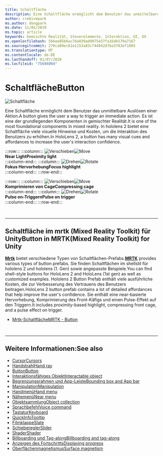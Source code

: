 ```yaml
---
title: Schaltfläche
description: Eine Schaltfläche ermöglicht dem Benutzer das unmittelbare Auslösen einer Aktion. Es ist eine der grundlegenden Komponenten in gemischter Realität.
author: cre8ivepark
ms.author: dongpark
ms.date: 11/01/2019
ms.topic: article
keywords: Gemischte Realität, Steuerelemente, Interaktion, UI, UX
ms.openlocfilehash: 5b6ee85b6ac7da039ad9975437fa164b579a7167
ms.sourcegitcommit: 270ca09ec61e1153a83cf44942d7ba3783ef1805
ms.translationtype: MT
ms.contentlocale: de-DE
ms.lasthandoff: 01/07/2020
ms.locfileid: "75694004"
---
```

# <a name="button"></a><span data-ttu-id="d0bc0-105">Schaltfläche</span><span class="sxs-lookup"><span data-stu-id="d0bc0-105">Button</span></span>

![Schaltfläche](images/UX/UX_Hero_Button.jpg)

<span data-ttu-id="d0bc0-107">Eine Schaltfläche ermöglicht dem Benutzer das unmittelbare Auslösen einer Aktion.</span><span class="sxs-lookup"><span data-stu-id="d0bc0-107">A button gives the user a way to trigger an immediate action.</span></span> <span data-ttu-id="d0bc0-108">Es ist eine der grundlegenden Komponenten in gemischter Realität.</span><span class="sxs-lookup"><span data-stu-id="d0bc0-108">It is one of the most foundational components in mixed reality.</span></span> <span data-ttu-id="d0bc0-109">In hololens 2 bietet eine Schaltfläche viele visuelle Hinweise und Kosten, um die Interaktion des Benutzers zu erhöhen.</span><span class="sxs-lookup"><span data-stu-id="d0bc0-109">In HoloLens 2, a button has many visual cues and affordances to increase the user's interaction confidence.</span></span> 


:::row:::
    :::column:::
       <span data-ttu-id="d0bc0-110">![Verschieben](images/UX/UX_Button_Affordance_ProximityLight.jpg)</span><span class="sxs-lookup"><span data-stu-id="d0bc0-110">![Move](images/UX/UX_Button_Affordance_ProximityLight.jpg)</span></span><br>
       <span data-ttu-id="d0bc0-111">**Near Light**</span><span class="sxs-lookup"><span data-stu-id="d0bc0-111">**Proximity light**</span></span><br>
    :::column-end:::
    :::column:::
       <span data-ttu-id="d0bc0-112">![Drehen](images/UX/UX_Button_Affordance_FocusHighlight.jpg)</span><span class="sxs-lookup"><span data-stu-id="d0bc0-112">![Rotate](images/UX/UX_Button_Affordance_FocusHighlight.jpg)</span></span><br>
        <span data-ttu-id="d0bc0-113">**Fokus Hervorhebung**</span><span class="sxs-lookup"><span data-stu-id="d0bc0-113">**Focus highlight**</span></span><br>
    :::column-end:::
:::row-end:::

:::row:::
    :::column:::
       <span data-ttu-id="d0bc0-114">![Verschieben](images/UX/UX_Button_Affordance_Compression.jpg)</span><span class="sxs-lookup"><span data-stu-id="d0bc0-114">![Move](images/UX/UX_Button_Affordance_Compression.jpg)</span></span><br>
       <span data-ttu-id="d0bc0-115">**Komprimieren von Cage**</span><span class="sxs-lookup"><span data-stu-id="d0bc0-115">**Compressing cage**</span></span><br>
    :::column-end:::
    :::column:::
       <span data-ttu-id="d0bc0-116">![Drehen](images/UX/UX_Button_Affordance_Pulse.jpg)</span><span class="sxs-lookup"><span data-stu-id="d0bc0-116">![Rotate](images/UX/UX_Button_Affordance_Pulse.jpg)</span></span><br>
        <span data-ttu-id="d0bc0-117">**Pulse on-Triggern**</span><span class="sxs-lookup"><span data-stu-id="d0bc0-117">**Pulse on trigger**</span></span><br>
    :::column-end:::
:::row-end:::

<br>


---

## <a name="button-in-mrtkmixed-reality-toolkit-for-unity"></a><span data-ttu-id="d0bc0-118">Schaltfläche im mrtk (Mixed Reality Toolkit) für Unity</span><span class="sxs-lookup"><span data-stu-id="d0bc0-118">Button in MRTK(Mixed Reality Toolkit) for Unity</span></span>
<span data-ttu-id="d0bc0-119">**[Mrtk](https://github.com/Microsoft/MixedRealityToolkit-Unity)** bietet verschiedene Typen von Schaltflächen-Prefabs.</span><span class="sxs-lookup"><span data-stu-id="d0bc0-119">**[MRTK](https://github.com/Microsoft/MixedRealityToolkit-Unity)** provides various types of button prefabs.</span></span> <span data-ttu-id="d0bc0-120">Sie finden Schaltflächen im shellstil für hololens 2 und hololens (1. Gen) sowie angepasste Beispiele.</span><span class="sxs-lookup"><span data-stu-id="d0bc0-120">You can find shell-style buttons for HoloLens 2 and HoloLens (1st gen) as well as customized examples.</span></span> <span data-ttu-id="d0bc0-121">Hololens 2 Button Prefab enthält viele ausführliche Kosten, die zur Verbesserung des Vertrauens des Benutzers beitragen.</span><span class="sxs-lookup"><span data-stu-id="d0bc0-121">HoloLens 2 button prefab contains a lot of detailed affordances that help improve the user's confidence.</span></span> <span data-ttu-id="d0bc0-122">Sie enthält eine near-basierte Hervorhebung, Komprimierung des Front-Käfigs und einen Pulse-Effekt auf den Triggern.</span><span class="sxs-lookup"><span data-stu-id="d0bc0-122">It includes proximity-based highlight, compressing front cage, and a pulse effect on trigger.</span></span>

* [<span data-ttu-id="d0bc0-123">Mrtk-Schaltfläche</span><span class="sxs-lookup"><span data-stu-id="d0bc0-123">MRTK - Button</span></span>](https://microsoft.github.io/MixedRealityToolkit-Unity/Documentation/README_Button.html)



<br>

---


## <a name="see-also"></a><span data-ttu-id="d0bc0-124">Weitere Informationen:</span><span class="sxs-lookup"><span data-stu-id="d0bc0-124">See also</span></span>

* [<span data-ttu-id="d0bc0-125">Cursor</span><span class="sxs-lookup"><span data-stu-id="d0bc0-125">Cursors</span></span>](cursors.md)
* [<span data-ttu-id="d0bc0-126">Handstrahl</span><span class="sxs-lookup"><span data-stu-id="d0bc0-126">Hand ray</span></span>](point-and-commit.md)
* [<span data-ttu-id="d0bc0-127">Button</span><span class="sxs-lookup"><span data-stu-id="d0bc0-127">Button</span></span>](button.md)
* [<span data-ttu-id="d0bc0-128">Interaktionsfähiges Objekt</span><span class="sxs-lookup"><span data-stu-id="d0bc0-128">Interactable object</span></span>](interactable-object.md)
* [<span data-ttu-id="d0bc0-129">Begrenzungsrahmen und App-Leiste</span><span class="sxs-lookup"><span data-stu-id="d0bc0-129">Bounding box and App bar</span></span>](app-bar-and-bounding-box.md)
* [<span data-ttu-id="d0bc0-130">Manipulation</span><span class="sxs-lookup"><span data-stu-id="d0bc0-130">Manipulation</span></span>](direct-manipulation.md)
* [<span data-ttu-id="d0bc0-131">Handmenü</span><span class="sxs-lookup"><span data-stu-id="d0bc0-131">Hand menu</span></span>](hand-menu.md)
* [<span data-ttu-id="d0bc0-132">Nähemenü</span><span class="sxs-lookup"><span data-stu-id="d0bc0-132">Near menu</span></span>](near-menu.md)
* [<span data-ttu-id="d0bc0-133">Objektsammlung</span><span class="sxs-lookup"><span data-stu-id="d0bc0-133">Object collection</span></span>](object-collection.md)
* [<span data-ttu-id="d0bc0-134">Sprachbefehl</span><span class="sxs-lookup"><span data-stu-id="d0bc0-134">Voice command</span></span>](voice-input.md)
* [<span data-ttu-id="d0bc0-135">Tastatur</span><span class="sxs-lookup"><span data-stu-id="d0bc0-135">Keyboard</span></span>](keyboard.md)
* [<span data-ttu-id="d0bc0-136">QuickInfo</span><span class="sxs-lookup"><span data-stu-id="d0bc0-136">Tooltip</span></span>](tooltip.md)
* [<span data-ttu-id="d0bc0-137">Filmklappe</span><span class="sxs-lookup"><span data-stu-id="d0bc0-137">Slate</span></span>](slate.md)
* [<span data-ttu-id="d0bc0-138">Schieberegler</span><span class="sxs-lookup"><span data-stu-id="d0bc0-138">Slider</span></span>](slider.md)
* [<span data-ttu-id="d0bc0-139">Shader</span><span class="sxs-lookup"><span data-stu-id="d0bc0-139">Shader</span></span>](shader.md)
* [<span data-ttu-id="d0bc0-140">Billboarding und Tag-along</span><span class="sxs-lookup"><span data-stu-id="d0bc0-140">Billboarding and tag-along</span></span>](billboarding-and-tag-along.md)
* [<span data-ttu-id="d0bc0-141">Anzeigen des Fortschritts</span><span class="sxs-lookup"><span data-stu-id="d0bc0-141">Displaying progress</span></span>](progress.md)
* [<span data-ttu-id="d0bc0-142">Oberflächenmagnetismus</span><span class="sxs-lookup"><span data-stu-id="d0bc0-142">Surface magnetism</span></span>](surface-magnetism.md)
